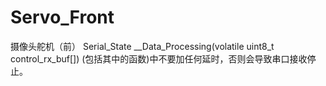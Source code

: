 # Servo_Front
摄像头舵机（前）
Serial_State __Data_Processing(volatile uint8_t control_rx_buf[])  (包括其中的函数)中不要加任何延时，否则会导致串口接收停止。
